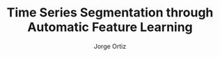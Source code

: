 ---
paperId: 26
author: Jorge Ortiz 
publicationauthor: Ortiz, J.
title: Time Series Segmentation through Automatic Feature Learning
pdf: Poster_Jorge_Ortiz.pdf
poster: --
alt: --
type: Poster
topic: Machine Learning Applications
link: https://doi.org/10.52591/lxai201812038
conference: neurips
year: 2018
tags: neurips-2018
location: Montreal, Canada
---